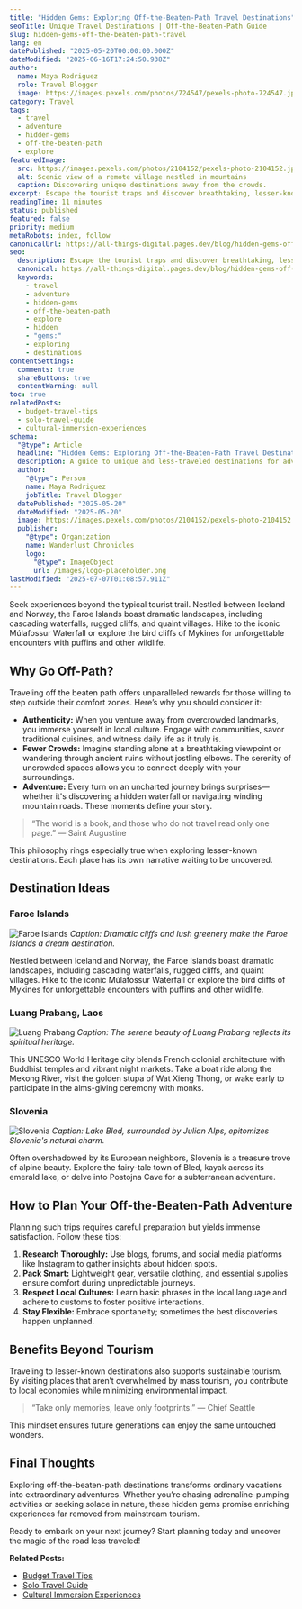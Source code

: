 ```yaml
---
title: "Hidden Gems: Exploring Off-the-Beaten-Path Travel Destinations"
seoTitle: Unique Travel Destinations | Off-the-Beaten-Path Guide
slug: hidden-gems-off-the-beaten-path-travel
lang: en
datePublished: "2025-05-20T00:00:00.000Z"
dateModified: "2025-06-16T17:24:50.938Z"
author:
  name: Maya Rodriguez
  role: Travel Blogger
  image: https://images.pexels.com/photos/724547/pexels-photo-724547.jpeg?auto=compress&cs=tinysrgb&w=1260&h=750&dpr=2
category: Travel
tags:
  - travel
  - adventure
  - hidden-gems
  - off-the-beaten-path
  - explore
featuredImage:
  src: https://images.pexels.com/photos/2104152/pexels-photo-2104152.jpeg?auto=compress&cs=tinysrgb&w=1260&h=750&dpr=2
  alt: Scenic view of a remote village nestled in mountains
  caption: Discovering unique destinations away from the crowds.
excerpt: Escape the tourist traps and discover breathtaking, lesser-known travel destinations around the world. This guide highlights hidden gems perfect for adventurous travelers seeking authentic experiences.
readingTime: 11 minutes
status: published
featured: false
priority: medium
metaRobots: index, follow
canonicalUrl: https://all-things-digital.pages.dev/blog/hidden-gems-off-the-beaten-path-travel
seo:
  description: Escape the tourist traps and discover breathtaking, lesser-known travel destinations around the world. This guide highlights hidden gems perfect for adventur...
  canonical: https://all-things-digital.pages.dev/blog/hidden-gems-off-the-beaten-path-travel
  keywords:
    - travel
    - adventure
    - hidden-gems
    - off-the-beaten-path
    - explore
    - hidden
    - "gems:"
    - exploring
    - destinations
contentSettings:
  comments: true
  shareButtons: true
  contentWarning: null
toc: true
relatedPosts:
  - budget-travel-tips
  - solo-travel-guide
  - cultural-immersion-experiences
schema:
  "@type": Article
  headline: "Hidden Gems: Exploring Off-the-Beaten-Path Travel Destinations"
  description: A guide to unique and less-traveled destinations for adventurous explorers.
  author:
    "@type": Person
    name: Maya Rodriguez
    jobTitle: Travel Blogger
  datePublished: "2025-05-20"
  dateModified: "2025-05-20"
  image: https://images.pexels.com/photos/2104152/pexels-photo-2104152.jpeg?auto=compress&cs=tinysrgb&w=1260&h=750&dpr=2
  publisher:
    "@type": Organization
    name: Wanderlust Chronicles
    logo:
      "@type": ImageObject
      url: /images/logo-placeholder.png
lastModified: "2025-07-07T01:08:57.911Z"
---
```


Seek experiences beyond the typical tourist trail. Nestled between Iceland and Norway, the Faroe Islands boast dramatic landscapes, including cascading waterfalls, rugged cliffs, and quaint villages. Hike to the iconic Múlafossur Waterfall or explore the bird cliffs of Mykines for unforgettable encounters with puffins and other wildlife.

## Why Go Off-Path?

Traveling off the beaten path offers unparalleled rewards for those willing to step outside their comfort zones. Here’s why you should consider it:

- **Authenticity:** When you venture away from overcrowded landmarks, you immerse yourself in local culture. Engage with communities, savor traditional cuisines, and witness daily life as it truly is.
- **Fewer Crowds:** Imagine standing alone at a breathtaking viewpoint or wandering through ancient ruins without jostling elbows. The serenity of uncrowded spaces allows you to connect deeply with your surroundings.
- **Adventure:** Every turn on an uncharted journey brings surprises—whether it's discovering a hidden waterfall or navigating winding mountain roads. These moments define your story.

> “The world is a book, and those who do not travel read only one page.” — Saint Augustine

This philosophy rings especially true when exploring lesser-known destinations. Each place has its own narrative waiting to be uncovered.

## Destination Ideas

### Faroe Islands

![Faroe Islands](https://images.pexels.com/photos/2387873/pexels-photo-2387873.jpeg?auto=compress&cs=tinysrgb&w=1260&h=750&dpr=2)
_Caption: Dramatic cliffs and lush greenery make the Faroe Islands a dream destination._

Nestled between Iceland and Norway, the Faroe Islands boast dramatic landscapes, including cascading waterfalls, rugged cliffs, and quaint villages. Hike to the iconic Múlafossur Waterfall or explore the bird cliffs of Mykines for unforgettable encounters with puffins and other wildlife.

### Luang Prabang, Laos

![Luang Prabang](https://images.pexels.com/photos/1918291/pexels-photo-1918291.jpeg?auto=compress&cs=tinysrgb&w=1260&h=750&dpr=2)
_Caption: The serene beauty of Luang Prabang reflects its spiritual heritage._

This UNESCO World Heritage city blends French colonial architecture with Buddhist temples and vibrant night markets. Take a boat ride along the Mekong River, visit the golden stupa of Wat Xieng Thong, or wake early to participate in the alms-giving ceremony with monks.

### Slovenia

![Slovenia](https://images.pexels.com/photos/338515/pexels-photo-338515.jpeg?auto=compress&cs=tinysrgb&w=1260&h=750&dpr=2)
_Caption: Lake Bled, surrounded by Julian Alps, epitomizes Slovenia's natural charm._

Often overshadowed by its European neighbors, Slovenia is a treasure trove of alpine beauty. Explore the fairy-tale town of Bled, kayak across its emerald lake, or delve into Postojna Cave for a subterranean adventure.

## How to Plan Your Off-the-Beaten-Path Adventure

Planning such trips requires careful preparation but yields immense satisfaction. Follow these tips:

1. **Research Thoroughly:** Use blogs, forums, and social media platforms like Instagram to gather insights about hidden spots.
2. **Pack Smart:** Lightweight gear, versatile clothing, and essential supplies ensure comfort during unpredictable journeys.
3. **Respect Local Cultures:** Learn basic phrases in the local language and adhere to customs to foster positive interactions.
4. **Stay Flexible:** Embrace spontaneity; sometimes the best discoveries happen unplanned.

## Benefits Beyond Tourism

Traveling to lesser-known destinations also supports sustainable tourism. By visiting places that aren’t overwhelmed by mass tourism, you contribute to local economies while minimizing environmental impact.

> “Take only memories, leave only footprints.” — Chief Seattle

This mindset ensures future generations can enjoy the same untouched wonders.

## Final Thoughts

Exploring off-the-beaten-path destinations transforms ordinary vacations into extraordinary adventures. Whether you’re chasing adrenaline-pumping activities or seeking solace in nature, these hidden gems promise enriching experiences far removed from mainstream tourism.

Ready to embark on your next journey? Start planning today and uncover the magic of the road less traveled!

**Related Posts:**

- [Budget Travel Tips](#)
- [Solo Travel Guide](#)
- [Cultural Immersion Experiences](#)
